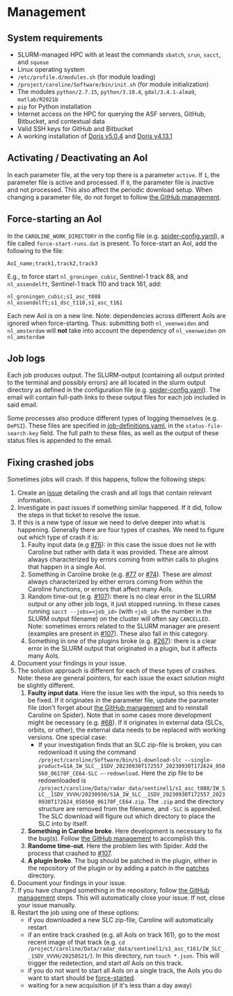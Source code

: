 # Management

## System requirements
- SLURM-managed HPC with at least the commands `sbatch`, `srun`, `sacct`, and `squeue`
- Linux operating system
- `/etc/profile.d/modules.sh` (for module loading)
- `/project/caroline/Software/bin/init.sh` (for module initialization)
- The modules `python/2.7.15`, `python/3.10.4`, `gdal/3.4.1-alma9`, `matlab/R2021b`
- `pip` for Python installation
- Internet access on the HPC for querying the ASF servers, GitHub, Bitbucket, and contextual data
- Valid SSH keys for GitHub and Bitbucket
- A working installation of [Doris v5.0.4](http://doris.tudelft.nl/) and [Doris v4.13.1](http://doris.tudelft.nl/)

## Activating / Deactivating an AoI
In each parameter file, at the very top there is a parameter `active`. If `1`, the parameter file is active and processed. If `0`, the parameter file is inactive and not processed. This also affect the periodic download setup. 
When changing a parameter file, do not forget to follow [the GitHub management](development.md#general-github-management).


## Force-starting an AoI
In the `CAROLINE_WORK_DIRECTORY` in the config file (e.g. [spider-config.yaml](../config/spider-config.yaml)), a file called `force-start-runs.dat` is present.
To force-start an AoI, add the following to the file:
```text
AoI_name;track1,track2,track3
```
E.g., to force start `nl_groningen_cubic`, Sentinel-1 track 88, and `nl_assendelft`, Sentinel-1 track 110 and track 161, add:
```text
nl_groningen_cubic;s1_asc_t088
nl_assendelft;s1_dsc_t110,s1_asc_t161
```
Each new AoI is on a new line. Note: dependencies across different AoIs are ignored when force-starting. Thus: submitting both `nl_veenweiden` and `nl_amsterdam` will **not** take into account the dependency of `nl_veenweiden` on `nl_amsterdam`





## Job logs
Each job produces output. The SLURM-output (containing all output printed to the terminal and possibly errors) are all located in the slurm output directory as defined in the configuration file (e.g. [spider-config.yaml](../config/spider-config.yaml)). 
The email will contain full-path links to these output files for each job included in said email.

Some processes also produce different types of logging themselves (e.g. `DePSI`). These files are specified in [job-definitions.yaml](../config/job-definitions.yaml), in the `status-file-search-key` field. The full path to these files, as well as the output of these status files is appended to the email.

## Fixing crashed jobs
Sometimes jobs will crash. If this happens, follow the following steps:

1. Create an [issue](https://github.com/TUDelftGeodesy/caroline/issues) detailing the crash and all logs that contain relevant information.
2. Investigate in past issues if something similar happened. If it did, follow the steps in that ticket to resolve the issue.
3. If this is a new type of issue we need to delve deeper into what is happening. Generally there are four types of crashes. We need to figure out which type of crash it is: 
   1. Faulty input data (e.g [#76](https://github.com/TUDelftGeodesy/caroline/issues/76)): in this case the issue does not lie with Caroline but rather with data it was provided. These are almost always characterized by errors coming from within calls to plugins that happen in a single AoI.
   2. Something in Caroline broke (e.g. [#77](https://github.com/TUDelftGeodesy/caroline/issues/77) or [#74](https://github.com/TUDelftGeodesy/caroline/issues/74)). These are almost always characterized by either errors coming from within the Caroline functions, or errors that affect many AoIs.
   3. Random time-out (e.g. [#107](https://github.com/TUDelftGeodesy/caroline/issues/107)): there is no clear error in the SLURM output or any other job logs, it just stopped running. In these cases running `sacct --jobs=<job_id>` (with `<job_id>` the number in the SLURM output filename) on the cluster will often say `CANCELLED`. Note: sometimes errors related to the SLURM manager are present (examples are present in [#107](https://github.com/TUDelftGeodesy/caroline/issues/107)). These also fall in this category.
   4. Something in one of the plugins broke (e.g. [#267](https://github.com/TUDelftGeodesy/caroline/issues/267)): there is a clear error in the SLURM output that originated in a plugin, but it affects many AoIs.
4. Document your findings in your issue.
5. The solution approach is different for each of these types of crashes. Note: these are general pointers, for each issue the exact solution might be slightly different.
   1. **Faulty input data**. Here the issue lies with the input, so this needs to be fixed. If it originates in the parameter file, update the parameter file (don't forget about [the GitHub management](development.md#general-github-management) and to reinstall Caroline on Spider). Note that in some cases more development might be necessary (e.g. [#68](https://github.com/TUDelftGeodesy/caroline/issues/68)). If it originates in external data (SLCs, orbits, or other), the external data needs to be replaced with working versions. One special case:
      - If your investigation finds that an SLC zip-file is broken, you can redownload it using the command `/project/caroline/Software/bin/s1-download-slc --single-product=S1A_IW_SLC__1SDV_20230930T172557_20230930T172624_050560_06170F_CE64-SLC –-redownload`. Here the zip file to be redownloaded is `/project/caroline/Data/radar_data/sentinel1/s1_asc_t088/IW_SLC__1SDV_VVVH/20230930/S1A_IW_SLC__1SDV_20230930T172557_20230930T172624_050560_06170F_CE64.zip`. The `.zip` and the directory structure are removed from the filename, and `-SLC` is appended. The SLC download will figure out which directory to place the SLC into by itself. 
   3. **Something in Caroline broke**. Here development is necessary to fix the bug(s). Follow [the GitHub management](development.md#general-github-management) to accomplish this.
   3. **Randome time-out**. Here the problem lies with Spider. Add the process that crashed to [#107](https://github.com/TUDelftGeodesy/caroline/issues/107).
   4. **A plugin broke**. The bug should be patched in the plugin, either in the repository of the plugin or by adding a patch in the [patches](../patches) directory.
6. Document your findings in your issue.
7. If you have changed something in the repository, follow [the GitHub management](development.md#general-github-management) steps. This will automatically close your issue. If not, close your issue manually.
8. Restart the job using one of these options:
   - if you downloaded a new SLC zip-file, Caroline will automatically restart
   - if an entire track crashed (e.g. all AoIs on track 161), go to the most recent image of that track (e.g. `cd /project/caroline/Data/radar_data/sentinel1/s1_asc_t161/IW_SLC__1SDV_VVVH/20250521/`). In this directory, run `touch *.json`. This will trigger the redetection, and start _all_ AoIs on this track. 
   - if you do not want to start all AoIs on a single track, the AoIs you do want to start should be [force-started](#force-starting-an-aoi).
   - waiting for a new acquisition (if it's less than a day away)



